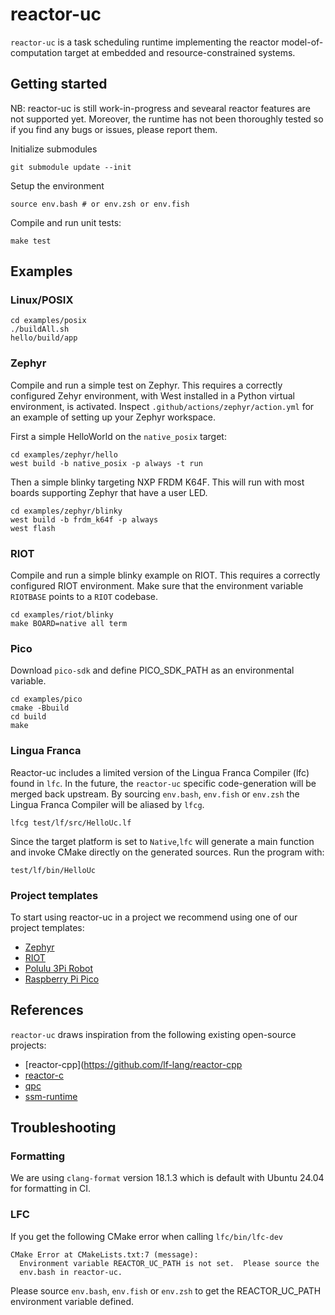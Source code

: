 # reactor-uc

`reactor-uc` is a task scheduling runtime implementing the reactor
model-of-computation target at embedded and resource-constrained systems.

## Getting started

NB: reactor-uc is still work-in-progress and sevearal reactor features are not supported
yet. Moreover, the runtime has not been thoroughly tested so if you find any bugs or issues, please report them.


Initialize submodules

```shell
git submodule update --init
```

Setup the environment

```shell
source env.bash # or env.zsh or env.fish 
```

Compile and run unit tests:

```shell
make test
```

## Examples

### Linux/POSIX

```shell
cd examples/posix
./buildAll.sh
hello/build/app
```

### Zephyr
Compile and run a simple test on Zephyr. This requires a correctly configured
Zehyr environment, with West installed in a Python virtual environment, is
activated. Inspect `.github/actions/zephyr/action.yml` for an example of setting up your Zephyr workspace. 

First a simple HelloWorld on the `native_posix` target:
```shell
cd examples/zephyr/hello
west build -b native_posix -p always -t run
```

Then a simple blinky targeting NXP FRDM K64F. This will run with most boards supporting Zephyr that have a user LED.
```shell
cd examples/zephyr/blinky
west build -b frdm_k64f -p always
west flash
```

### RIOT
Compile and run a simple blinky example on RIOT.
This requires a correctly configured RIOT environment.
Make sure that the environment variable `RIOTBASE` points to a `RIOT` codebase.

```shell
cd examples/riot/blinky
make BOARD=native all term
```

### Pico
Download `pico-sdk` and define PICO_SDK_PATH as an environmental variable.

```shell
cd examples/pico
cmake -Bbuild
cd build
make
```

### Lingua Franca
Reactor-uc includes a limited version of the Lingua Franca Compiler (lfc) found in `lfc`. In the future, the
`reactor-uc` specific code-generation will be merged back upstream. By sourcing `env.bash`, `env.fish` or `env.zsh` the
Lingua Franca Compiler will be aliased by `lfcg`.

```shell
lfcg test/lf/src/HelloUc.lf
```

Since the target platform is set to `Native`,`lfc` will generate a main function and invoke CMake directly on the
generated sources. Run the program with:

```shell
test/lf/bin/HelloUc
```

### Project templates
To start using reactor-uc in a project we recommend using one of our project templates:
- [Zephyr](https://github.com/lf-lang/lf-zephyr-uc-template)
- [RIOT](https://github.com/lf-lang/lf-riot-uc-template/)
- [Polulu 3Pi Robot](https://github.com/lf-lang/lf-3pi-template/tree/reactor-uc)
- [Raspberry Pi Pico](https://github.com/lf-lang/lf-pico-template/tree/reactor-uc)


## References

`reactor-uc` draws inspiration from the following existing open-source projects:

- [reactor-cpp](https://github.com/lf-lang/reactor-cpp
- [reactor-c](https://github.com/lf-lang/reactor-c)
- [qpc](https://github.com/QuantumLeaps/qpc)
- [ssm-runtime](https://github.com/QuantumLeaps/qpc)

## Troubleshooting

### Formatting

We are using `clang-format` version 18.1.3 which is default with Ubuntu 24.04 for formatting in CI.

### LFC

If you get the following CMake error when calling `lfc/bin/lfc-dev`

```
CMake Error at CMakeLists.txt:7 (message):
  Environment variable REACTOR_UC_PATH is not set.  Please source the
  env.bash in reactor-uc.
```

Please source `env.bash`, `env.fish` or `env.zsh` to get the REACTOR_UC_PATH environment variable defined.
